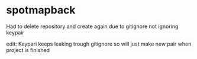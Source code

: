 # spotmapback
Had to delete repository and create again due to gitignore not ignoring keypair

edit: Keypari keeps leaking trough gitignore so will just make new pair when project is finished
